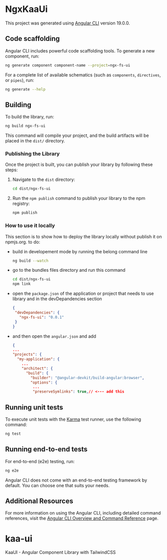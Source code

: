 # NgxKaaUi

This project was generated using [Angular CLI](https://github.com/angular/angular-cli) version 19.0.0.

## Code scaffolding

Angular CLI includes powerful code scaffolding tools. To generate a new component, run:

```bash
ng generate component component-name --project=ngx-fs-ui
```

For a complete list of available schematics (such as `components`, `directives`, or `pipes`), run:

```bash
ng generate --help
```

## Building

To build the library, run:

```bash
ng build ngx-fs-ui
```

This command will compile your project, and the build artifacts will be placed in the `dist/` directory.

### Publishing the Library

Once the project is built, you can publish your library by following these steps:

1. Navigate to the `dist` directory:
   ```bash
   cd dist/ngx-fs-ui
   ```

2. Run the `npm publish` command to publish your library to the npm registry:
   ```bash
   npm publish
   ```

### How to use it locally

This section is to show how to deploy the library locally without publish it on npmjs.org.
to do:

- build in developement mode by running the belong command line
   ```bash
   ng build --watch
   ```
- go to the bundles files directory and run this command
   ```bash
  cd dist/ngx-fs-ui
  npm link
   ```
- open the `package.json` of the application or project that needs to use library and in the devDepandencies section
   ```json
  {
    "devDepandencies": {
      "ngx-fs-ui": "0.0.1"
    }  
  }
  ```
- and then open the `angular.json` and add
  ```json
  {
  ...
  "projects": {
    "my-application": {
      ...
      "architect": {
        "build": {
          "builder": "@angular-devkit/build-angular:browser",
          "options": {
           ...
           "preserveSymlinks": true,// <--- add this
  ```

## Running unit tests

To execute unit tests with the [Karma](https://karma-runner.github.io) test runner, use the following command:

```bash
ng test
```

## Running end-to-end tests

For end-to-end (e2e) testing, run:

```bash
ng e2e
```

Angular CLI does not come with an end-to-end testing framework by default. You can choose one that suits your needs.

## Additional Resources

For more information on using the Angular CLI, including detailed command references, visit the [Angular CLI Overview and Command Reference](https://angular.dev/tools/cli) page.
# kaa-ui
KaaUI - Angular Component Library with TailwindCSS
